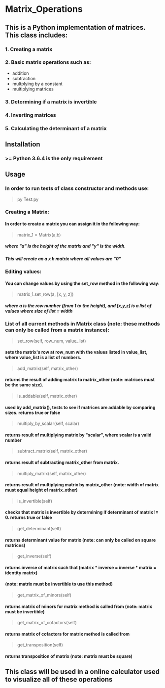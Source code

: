 # Matrix_Operations
## This is a Python implementation of matrices. This class includes:
### 1. Creating a matrix
### 2. Basic matrix operations such as:
 - addition
 - subtraction
 - multplying by a constant
 - multiplying matrices
### 3. Determining if a matrix is invertible
### 4. Inverting matrices
### 5. Calculating the determinant of a matrix

## Installation
### >= Python 3.6.4 is the only requirement

## Usage
### In order to run tests of class constructor and methods use:
> py Test.py
### Creating a Matrix:
#### In order to create a matrix you can assign it in the following way:
> matrix_1 = Matrix(a,b)
##### where "a" is the height of the matrix and "y" is the width.
##### This will create an a x b matrix where all values are "0"
### Editing values:
#### You can change values by using the set_row method in the following way:
> matrix_1.set_row(a, [x, y, z])
##### where a is the row number (from 1 to the height), and [x,y,z] is a list of values where size of list = width

### List of all current methods in Matrix class (note: these methods can only be called from a matrix instance):

> set_row(self, row_num, value_list)
#### sets the matrix's row at row_num with the values listed in value_list, where value_list is a list of numbers.

> add_matrix(self, matrix_other)
#### returns the result of adding matrix to matrix_other (note: matrices must be the same size).

> is_addable(self, matrix_other)
#### used by add_matrix(), tests to see if matrices are addable by comparing sizes. returns true or false

> multiply_by_scalar(self, scalar)
#### returns result of multiplying matrix by "scalar", where scalar is a valid number

> subtract_matrix(self, matrix_other)
#### returns result of subtracting matrix_other from matrix.

> multiply_matrix(self, matrix_other)
#### returns result of multiplying matrix by matrix_other (note: width of matrix must equal height of matrix_other)

> is_invertible(self)
#### checks that matrix is invertible by determining if determinant of matrix != 0. returns true or false

> get_determinant(self)
#### returns determinant value for matrix (note: can only be called on square matrices)

> get_inverse(self)
#### returns inverse of matrix such that (matrix * inverse = inverse * matrix = identity matrix)
#### (note: matrix must be invertible to use this method)

> get_matrix_of_minors(self)
#### returns matrix of minors for matrix method is called from (note: matrix must be invertible)

> get_matrix_of_cofactors(self)
#### returns matrix of cofactors for matrix method is called from 

> get_transposition(self)
#### returns transposition of matrix (note: matrix must be square)


## This class will be used in a online calculator used to visualize all of these operations

